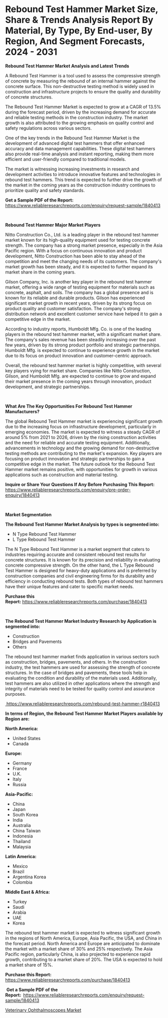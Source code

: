 <p><h1>Rebound Test Hammer Market Size, Share & Trends Analysis Report By Material, By Type, By End-user, By Region, And Segment Forecasts, 2024 - 2031</h1></p><p><strong>Rebound Test Hammer Market Analysis and Latest Trends</strong></p>
<p><p>A Rebound Test Hammer is a tool used to assess the compressive strength of concrete by measuring the rebound of an internal hammer against the concrete surface. This non-destructive testing method is widely used in construction and infrastructure projects to ensure the quality and durability of concrete structures.</p><p>The Rebound Test Hammer Market is expected to grow at a CAGR of 13.5% during the forecast period, driven by the increasing demand for accurate and reliable testing methods in the construction industry. The market growth is also attributed to the growing emphasis on quality control and safety regulations across various sectors.</p><p>One of the key trends in the Rebound Test Hammer Market is the development of advanced digital test hammers that offer enhanced accuracy and data management capabilities. These digital test hammers also provide real-time analysis and instant reporting, making them more efficient and user-friendly compared to traditional models.</p><p>The market is witnessing increasing investments in research and development activities to introduce innovative features and technologies in rebound test hammers. This trend is expected to further drive the growth of the market in the coming years as the construction industry continues to prioritize quality and safety standards.</p></p>
<p><strong>Get a Sample PDF of the Report:&nbsp;</strong> <a href="https://www.reliableresearchreports.com/enquiry/request-sample/1840413">https://www.reliableresearchreports.com/enquiry/request-sample/1840413</a></p>
<p>&nbsp;</p>
<p><strong>Rebound Test Hammer Major Market Players</strong></p>
<p><p>Nitto Construction Co., Ltd. is a leading player in the rebound test hammer market known for its high-quality equipment used for testing concrete strength. The company has a strong market presence, especially in the Asia Pacific region. With a focus on continuous innovation and product development, Nitto Construction has been able to stay ahead of the competition and meet the changing needs of its customers. The company's market growth has been steady, and it is expected to further expand its market share in the coming years.</p><p>Gilson Company, Inc. is another key player in the rebound test hammer market, offering a wide range of testing equipment for materials such as concrete, asphalt, and soils. The company has a global presence and is known for its reliable and durable products. Gilson has experienced significant market growth in recent years, driven by its strong focus on product quality and customer satisfaction. The company's strong distribution network and excellent customer service have helped it to gain a competitive edge in the market.</p><p>According to industry reports, Humboldt Mfg. Co. is one of the leading players in the rebound test hammer market, with a significant market share. The company's sales revenue has been steadily increasing over the past few years, driven by its strong product portfolio and strategic partnerships. Humboldt Mfg. is expected to continue to experience growth in the market due to its focus on product innovation and customer-centric approach.</p><p>Overall, the rebound test hammer market is highly competitive, with several key players vying for market share. Companies like Nitto Construction, Gilson, and Humboldt Mfg. are expected to continue to grow and expand their market presence in the coming years through innovation, product development, and strategic partnerships.</p></p>
<p>&nbsp;</p>
<p><strong>What Are The Key Opportunities For Rebound Test Hammer Manufacturers?</strong></p>
<p><p>The global Rebound Test Hammer market is experiencing significant growth due to the increasing focus on infrastructure development, particularly in emerging economies. The market is expected to witness a steady CAGR of around 5% from 2021 to 2026, driven by the rising construction activities and the need for reliable and accurate testing equipment. Additionally, advancements in technology and the growing demand for non-destructive testing methods are contributing to the market's expansion. Key players are focusing on product innovation and strategic partnerships to gain a competitive edge in the market. The future outlook for the Rebound Test Hammer market remains positive, with opportunities for growth in various applications such as construction and material testing.</p></p>
<p><strong>Inquire or Share Your Questions If Any Before Purchasing This Report:</strong> <a href="https://www.reliableresearchreports.com/enquiry/pre-order-enquiry/1840413">https://www.reliableresearchreports.com/enquiry/pre-order-enquiry/1840413</a></p>
<p>&nbsp;</p>
<p><strong>Market Segmentation</strong></p>
<p><strong>The Rebound Test Hammer Market Analysis by types is segmented into:</strong></p>
<p><ul><li>N Type Rebound Test Hammer</li><li>L Type Rebound Test Hammer</li></ul></p>
<p><p>The N Type Rebound Test Hammer is a market segment that caters to industries requiring accurate and consistent rebound test results for concrete structures. It is known for its precision and reliability in evaluating concrete compressive strength. On the other hand, the L Type Rebound Test Hammer is designed for heavy-duty applications and is preferred by construction companies and civil engineering firms for its durability and efficiency in conducting rebound tests. Both types of rebound test hammers have their unique features and cater to specific market needs.</p></p>
<p><strong>Purchase this Report:&nbsp;</strong><a href="https://www.reliableresearchreports.com/purchase/1840413">https://www.reliableresearchreports.com/purchase/1840413</a></p>
<p>&nbsp;</p>
<p><strong>The Rebound Test Hammer Market Industry Research by Application is segmented into:</strong></p>
<p><ul><li>Construction</li><li>Bridges and Pavements</li><li>Others</li></ul></p>
<p><p>The rebound test hammer market finds application in various sectors such as construction, bridges, pavements, and others. In the construction industry, the test hammers are used for assessing the strength of concrete structures. In the case of bridges and pavements, these tools help in evaluating the condition and durability of the materials used. Additionally, test hammers are also utilized in other applications where the strength and integrity of materials need to be tested for quality control and assurance purposes.</p></p>
<p><a href="https://www.reliableresearchreports.com/rebound-test-hammer-r1840413">&nbsp;https://www.reliableresearchreports.com/rebound-test-hammer-r1840413</a></p>
<p><strong>In terms of Region, the Rebound Test Hammer Market Players available by Region are:</strong></p>
<p>
    <p> <strong> North America: </strong>
        <ul>
            <li>United States</li>
            <li>Canada</li>
        </ul>
        </p> 
    <p> <strong> Europe: </strong>
        <ul>
            <li>Germany</li>
            <li>France</li>
            <li>U.K.</li>
            <li>Italy</li>
            <li>Russia</li>
        </ul>
        </p> 
    <p> <strong> Asia-Pacific: </strong>
        <ul>
            <li>China</li>
            <li>Japan</li>
            <li>South Korea</li>
            <li>India</li>
            <li>Australia</li>
            <li>China Taiwan</li>
            <li>Indonesia</li>
            <li>Thailand</li>
            <li>Malaysia</li>
        </ul>
        </p> 
    <p> <strong> Latin America: </strong>
        <ul>
            <li>Mexico</li>
            <li>Brazil</li>
            <li>Argentina Korea</li>
            <li>Colombia</li>
        </ul>
        </p> 
    <p> <strong> Middle East & Africa: </strong>
        <ul>
            <li>Turkey</li>
            <li>Saudi</li>
            <li>Arabia</li>
            <li>UAE</li>
            <li>Korea</li>
        </ul>
    </p>
    </p>
<p><p>The rebound test hammer market is expected to witness significant growth in the regions of North America, Europe, Asia Pacific, the USA, and China in the forecast period. North America and Europe are anticipated to dominate the market with a market share of 30% and 25% respectively. The Asia Pacific region, particularly China, is also projected to experience rapid growth, contributing to a market share of 20%. The USA is expected to hold a market share of 15%.</p></p>
<p><strong>Purchase this Report: </strong><a href="https://www.reliableresearchreports.com/purchase/1840413">https://www.reliableresearchreports.com/purchase/1840413</a></p>
<p>&nbsp;<strong>Get a Sample PDF of the Report:&nbsp;&nbsp;</strong><a href="https://www.reliableresearchreports.com/enquiry/request-sample/1840413">https://www.reliableresearchreports.com/enquiry/request-sample/1840413</a></p>
<p><strong></strong></p>
<p><p><a href="https://www.linkedin.com/pulse/veterinary-ophthalmoscopes-market-insight-trends-growth-forecasted-yun2e">Veterinary Ophthalmoscopes Market</a></p></p>